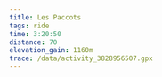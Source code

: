 ```yaml
---
title: Les Paccots
tags: ride
time: 3:20:50
distance: 70
elevation_gain: 1160m
trace: /data/activity_3828956507.gpx
---
```

